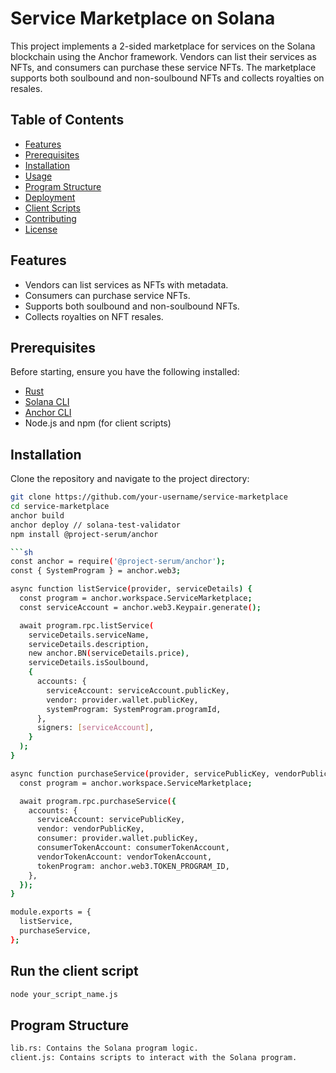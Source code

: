 # Service Marketplace on Solana

This project implements a 2-sided marketplace for services on the Solana blockchain using the Anchor framework. Vendors can list their services as NFTs, and consumers can purchase these service NFTs. The marketplace supports both soulbound and non-soulbound NFTs and collects royalties on resales.

## Table of Contents

- [Features](#features)
- [Prerequisites](#prerequisites)
- [Installation](#installation)
- [Usage](#usage)
- [Program Structure](#program-structure)
- [Deployment](#deployment)
- [Client Scripts](#client-scripts)
- [Contributing](#contributing)
- [License](#license)

## Features

- Vendors can list services as NFTs with metadata.
- Consumers can purchase service NFTs.
- Supports both soulbound and non-soulbound NFTs.
- Collects royalties on NFT resales.

## Prerequisites

Before starting, ensure you have the following installed:

- [Rust](https://www.rust-lang.org/tools/install)
- [Solana CLI](https://docs.solana.com/cli/install-solana-cli-tools)
- [Anchor CLI](https://book.anchor-lang.com/getting_started/installation.html)
- Node.js and npm (for client scripts)

## Installation

Clone the repository and navigate to the project directory:

```sh
git clone https://github.com/your-username/service-marketplace
cd service-marketplace
anchor build
anchor deploy // solana-test-validator
npm install @project-serum/anchor

```sh
const anchor = require('@project-serum/anchor');
const { SystemProgram } = anchor.web3;

async function listService(provider, serviceDetails) {
  const program = anchor.workspace.ServiceMarketplace;
  const serviceAccount = anchor.web3.Keypair.generate();

  await program.rpc.listService(
    serviceDetails.serviceName,
    serviceDetails.description,
    new anchor.BN(serviceDetails.price),
    serviceDetails.isSoulbound,
    {
      accounts: {
        serviceAccount: serviceAccount.publicKey,
        vendor: provider.wallet.publicKey,
        systemProgram: SystemProgram.programId,
      },
      signers: [serviceAccount],
    }
  );
}

async function purchaseService(provider, servicePublicKey, vendorPublicKey, consumerTokenAccount, vendorTokenAccount) {
  const program = anchor.workspace.ServiceMarketplace;

  await program.rpc.purchaseService({
    accounts: {
      serviceAccount: servicePublicKey,
      vendor: vendorPublicKey,
      consumer: provider.wallet.publicKey,
      consumerTokenAccount: consumerTokenAccount,
      vendorTokenAccount: vendorTokenAccount,
      tokenProgram: anchor.web3.TOKEN_PROGRAM_ID,
    },
  });
}

module.exports = {
  listService,
  purchaseService,
};

```
## Run the client script

```sh
node your_script_name.js
```

## Program Structure

```sh
lib.rs: Contains the Solana program logic.
client.js: Contains scripts to interact with the Solana program.
